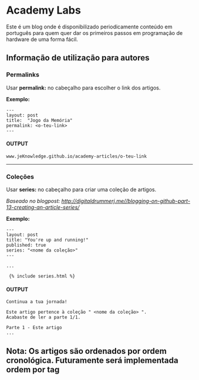 # Academy Labs

Este é um blog onde é disponibilizado periodicamente conteúdo em português para quem quer dar os primeiros passos em programação de hardware de uma forma fácil.


## Informação de utilização para autores

### Permalinks
Usar **permalink:** no cabeçalho para escolher o link dos artigos.

  **Exemplo:**
```
---
layout: post
title:  "Jogo da Memória"
permalink: <o-teu-link>
---
```

#### OUTPUT
```
www.jeKnowledge.github.io/academy-articles/o-teu-link
```
---
### Coleções
 Usar **series:** no cabeçalho para criar uma coleção de artigos.

  *Baseado no blogpost:
 http://digitaldrummerj.me//blogging-on-github-part-13-creating-an-article-series/*

  **Exemplo:**
```
---
layout: post
title: "You're up and running!"
published: true
series: "<nome da coleção>"
---

...

 {% include series.html %}
```

#### OUTPUT
```
Continua a tua jornada!

Este artigo pertence à coleção " <nome da coleção> ".
Acabaste de ler a parte 1/1.

Parte 1 - Este artigo
...
```
  **Nota:** Os artigos são ordenados por ordem cronológica. Futuramente será implementada ordem por tag
---
